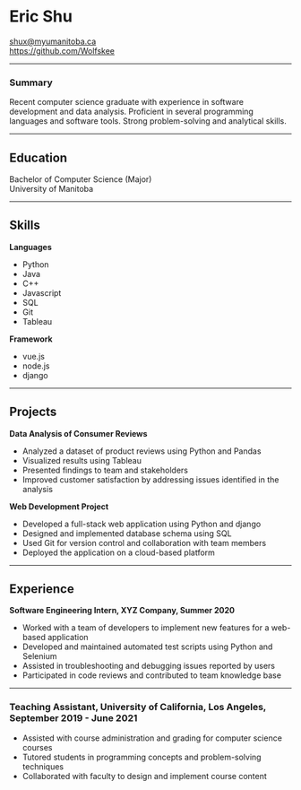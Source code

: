 
# Eric Shu
shux@myumanitoba.ca  
https://github.com/Wolfskee  

---

### Summary  
Recent computer science graduate with experience in software development and data analysis. Proficient in several programming languages and software tools. Strong problem-solving and analytical skills.   

---
## Education

Bachelor of Computer Science (Major)  
University of Manitoba   

---
## Skills
**Languages**
- Python
- Java
- C++
- Javascript
- SQL
- Git
- Tableau  

**Framework**
- vue.js
- node.js
- django   
---
## Projects
**Data Analysis of Consumer Reviews**

- Analyzed a dataset of product reviews using Python and Pandas
- Visualized results using Tableau
- Presented findings to team and stakeholders
- Improved customer satisfaction by addressing issues identified in the analysis

**Web Development Project**

- Developed a full-stack web application using Python and django
- Designed and implemented database schema using SQL
- Used Git for version control and collaboration with team members
- Deployed the application on a cloud-based platform   
---
## Experience

**Software Engineering Intern, XYZ Company, Summer 2020**

- Worked with a team of developers to implement new features for a web-based application
- Developed and maintained automated test scripts using Python and Selenium
- Assisted in troubleshooting and debugging issues reported by users
- Participated in code reviews and contributed to team knowledge base   
---
### Teaching Assistant, University of California, Los Angeles, September 2019 - June 2021

- Assisted with course administration and grading for computer science courses
- Tutored students in programming concepts and problem-solving techniques
- Collaborated with faculty to design and implement course content
